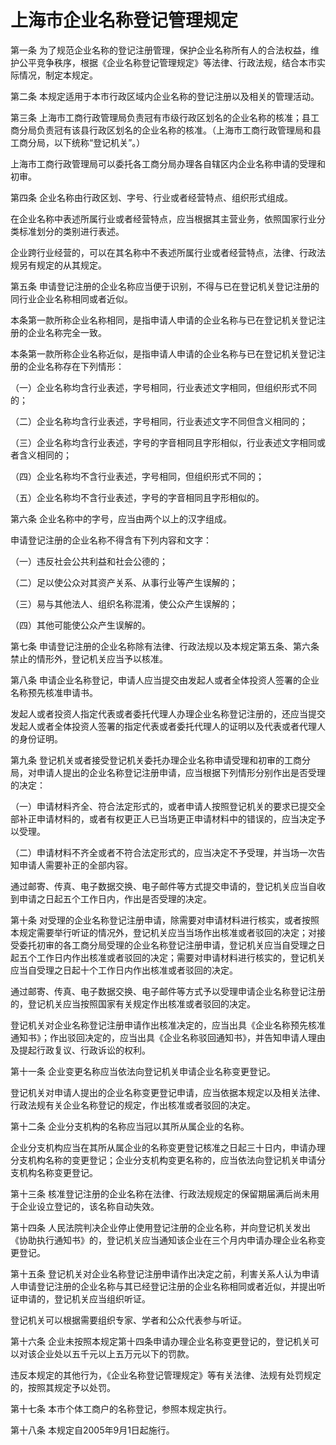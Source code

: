 # 上海市企业名称登记管理规定



第一条 为了规范企业名称的登记注册管理，保护企业名称所有人的合法权益，维护公平竞争秩序，根据《企业名称登记管理规定》等法律、行政法规，结合本市实际情况，制定本规定。

第二条 本规定适用于本市行政区域内企业名称的登记注册以及相关的管理活动。

第三条 上海市工商行政管理局负责冠有市级行政区划名的企业名称的核准；县工商分局负责冠有该县行政区划名的企业名称的核准。（上海市工商行政管理局和县工商分局，以下统称“登记机关”。）

上海市工商行政管理局可以委托各工商分局办理各自辖区内企业名称申请的受理和初审。

第四条 企业名称由行政区划、字号、行业或者经营特点、组织形式组成。

在企业名称中表述所属行业或者经营特点，应当根据其主营业务，依照国家行业分类标准划分的类别进行表述。

企业跨行业经营的，可以在其名称中不表述所属行业或者经营特点，法律、行政法规另有规定的从其规定。

第五条 申请登记注册的企业名称应当便于识别，不得与已在登记机关登记注册的同行业企业名称相同或者近似。

本条第一款所称企业名称相同，是指申请人申请的企业名称与已在登记机关登记注册的企业名称完全一致。

本条第一款所称企业名称近似，是指申请人申请的企业名称与已在登记机关登记注册的企业名称存在下列情形：

（一）企业名称均含行业表述，字号相同，行业表述文字相同，但组织形式不同的；

（二）企业名称均含行业表述，字号相同，行业表述文字不同但含义相同的；

（三）企业名称均含行业表述，字号的字音相同且字形相似，行业表述文字相同或者含义相同的；

（四）企业名称均不含行业表述，字号相同，但组织形式不同的；

（五）企业名称均不含行业表述，字号的字音相同且字形相似的。

第六条 企业名称中的字号，应当由两个以上的汉字组成。

申请登记注册的企业名称不得含有下列内容和文字：

（一）违反社会公共利益和社会公德的；

（二）足以使公众对其资产关系、从事行业等产生误解的；

（三）易与其他法人、组织名称混淆，使公众产生误解的；

（四）其他可能使公众产生误解的。

第七条 申请登记注册的企业名称除有法律、行政法规以及本规定第五条、第六条禁止的情形外，登记机关应当予以核准。

第八条 申请企业名称登记，申请人应当提交由发起人或者全体投资人签署的企业名称预先核准申请书。

发起人或者投资人指定代表或者委托代理人办理企业名称登记注册的，还应当提交发起人或者全体投资人签署的指定代表或者委托代理人的证明以及代表或者代理人的身份证明。

第九条 登记机关或者接受登记机关委托办理企业名称申请受理和初审的工商分局，对申请人提出的企业名称登记注册申请，应当根据下列情形分别作出是否受理的决定：

（一）申请材料齐全、符合法定形式的，或者申请人按照登记机关的要求已提交全部补正申请材料的，或者有权更正人已当场更正申请材料中的错误的，应当决定予以受理。

（二）申请材料不齐全或者不符合法定形式的，应当决定不予受理，并当场一次告知申请人需要补正的全部内容。

通过邮寄、传真、电子数据交换、电子邮件等方式提交申请的，登记机关应当自收到申请之日起五个工作日内，作出是否受理的决定。

第十条 对受理的企业名称登记注册申请，除需要对申请材料进行核实，或者按照本规定需要举行听证的情况外，登记机关应当当场作出核准或者驳回的决定；对接受委托初审的各工商分局受理的企业名称登记注册申请，登记机关应当自受理之日起五个工作日内作出核准或者驳回的决定；需要对申请材料进行核实的，登记机关应当自受理之日起十个工作日内作出核准或者驳回的决定。

通过邮寄、传真、电子数据交换、电子邮件等方式予以受理申请企业名称登记注册的，登记机关应当按照国家有关规定作出核准或者驳回的决定。

登记机关对企业名称登记注册申请作出核准决定的，应当出具《企业名称预先核准通知书》；作出驳回决定的，应当出具《企业名称驳回通知书》，并告知申请人理由及提起行政复议、行政诉讼的权利。

第十一条 企业变更名称应当依法向登记机关申请企业名称变更登记。

登记机关对申请人提出的企业名称变更登记申请，应当依据本规定以及相关法律、行政法规有关企业名称登记的规定，作出核准或者驳回的决定。

第十二条 企业分支机构的名称应当冠以其所从属企业的名称。

企业分支机构应当在其所从属企业的名称变更登记核准之日起三十日内，申请办理分支机构名称的变更登记；企业分支机构变更名称的，应当依法向登记机关申请分支机构名称变更登记。

第十三条 核准登记注册的企业名称在法律、行政法规规定的保留期届满后尚未用于企业设立登记的，该名称自动失效。

第十四条 人民法院判决企业停止使用登记注册的企业名称，并向登记机关发出《协助执行通知书》的，登记机关应当通知该企业在三个月内申请办理企业名称变更登记。

第十五条 登记机关对企业名称登记注册申请作出决定之前，利害关系人认为申请人申请登记注册的企业名称与其已经登记注册的企业名称相同或者近似，并提出听证申请的，登记机关应当组织听证。

登记机关可以根据需要组织专家、学者和公众代表参与听证。

第十六条 企业未按照本规定第十四条申请办理企业名称变更登记的，登记机关可以对该企业处以五千元以上五万元以下的罚款。

违反本规定的其他行为，《企业名称登记管理规定》等有关法律、法规有处罚规定的，按照其规定予以处罚。

第十七条 本市个体工商户的名称登记，参照本规定执行。

第十八条 本规定自2005年9月1日起施行。